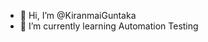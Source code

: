 - 👋 Hi, I’m @KiranmaiGuntaka
- 🌱 I’m currently learning Automation Testing

<!---
KiranmaiGuntaka/KiranmaiGuntaka is a ✨ special ✨ repository because its `README.md` (this file) appears on your GitHub profile.
You can click the Preview link to take a look at your changes.
--->
